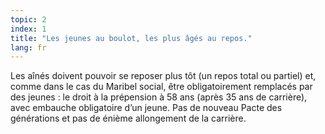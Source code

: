 ```yaml
---
topic: 2
index: 1
title: "Les jeunes au boulot, les plus âgés au repos."
lang: fr
---
```

Les aînés doivent pouvoir se reposer plus tôt (un repos total ou partiel) et,
comme dans le cas du Maribel social, être obligatoirement remplacés par des
jeunes : le droit à la prépension à 58 ans (après 35 ans de carrière), avec
embauche obligatoire d’un jeune. Pas de nouveau Pacte des générations et pas
de énième allongement de la carrière.
